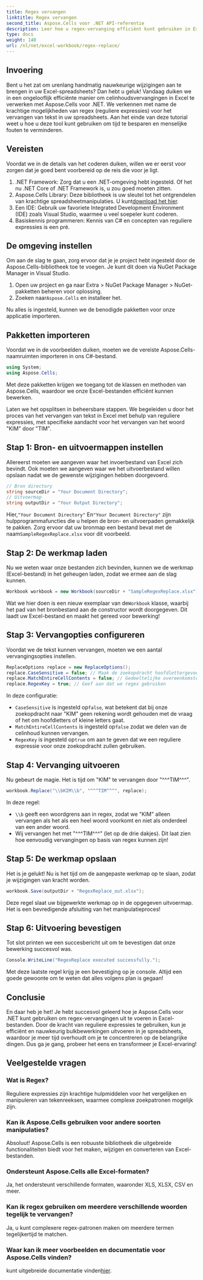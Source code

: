 ```yaml
---
title: Regex vervangen
linktitle: Regex vervangen
second_title: Aspose.Cells voor .NET API-referentie
description: Leer hoe u regex-vervanging efficiënt kunt gebruiken in Excel met Aspose.Cells voor .NET. Verhoog de productiviteit en nauwkeurigheid van uw spreadsheettaken.
type: docs
weight: 140
url: /nl/net/excel-workbook/regex-replace/
---
```

## Invoering

Bent u het zat om urenlang handmatig nauwkeurige wijzigingen aan te brengen in uw Excel-spreadsheets? Dan hebt u geluk! Vandaag duiken we in een ongelooflijk efficiënte manier om celinhoudsvervangingen in Excel te verwerken met Aspose.Cells voor .NET. We verkennen met name de krachtige mogelijkheden van regex (reguliere expressies) voor het vervangen van tekst in uw spreadsheets. Aan het einde van deze tutorial weet u hoe u deze tool kunt gebruiken om tijd te besparen en menselijke fouten te verminderen.

## Vereisten

Voordat we in de details van het coderen duiken, willen we er eerst voor zorgen dat je goed bent voorbereid op de reis die voor je ligt.

1. .NET Framework: Zorg dat u een .NET-omgeving hebt ingesteld. Of het nu .NET Core of .NET Framework is, u zou goed moeten zitten.
2. Aspose.Cells Library: Deze bibliotheek is uw sleutel tot het ontgrendelen van krachtige spreadsheetmanipulaties. U kunt[download het hier](https://releases.aspose.com/cells/net/).
3. Een IDE: Gebruik uw favoriete Integrated Development Environment (IDE) zoals Visual Studio, waarmee u veel soepeler kunt coderen.
4. Basiskennis programmeren: Kennis van C# en concepten van reguliere expressies is een pré.

## De omgeving instellen

Om aan de slag te gaan, zorg ervoor dat je je project hebt ingesteld door de Aspose.Cells-bibliotheek toe te voegen. Je kunt dit doen via NuGet Package Manager in Visual Studio.

1. Open uw project en ga naar Extra > NuGet Package Manager > NuGet-pakketten beheren voor oplossing.
2.  Zoeken naar`Aspose.Cells` en installeer het.

Nu alles is ingesteld, kunnen we de benodigde pakketten voor onze applicatie importeren.

## Pakketten importeren

Voordat we in de voorbeelden duiken, moeten we de vereiste Aspose.Cells-naamruimten importeren in ons C#-bestand.

```csharp
using System;
using Aspose.Cells;
```

Met deze pakketten krijgen we toegang tot de klassen en methoden van Aspose.Cells, waardoor we onze Excel-bestanden efficiënt kunnen bewerken.

Laten we het opsplitsen in beheersbare stappen. We begeleiden u door het proces van het vervangen van tekst in Excel met behulp van reguliere expressies, met specifieke aandacht voor het vervangen van het woord "KIM" door "TIM".

## Stap 1: Bron- en uitvoermappen instellen

Allereerst moeten we aangeven waar het invoerbestand van Excel zich bevindt. Ook moeten we aangeven waar we het uitvoerbestand willen opslaan nadat we de gewenste wijzigingen hebben doorgevoerd.

```csharp
// Bron directory
string sourceDir = "Your Document Directory";
// Uitvoermap
string outputDir = "Your Output Directory";
```

 Hier,`"Your Document Directory"` En`"Your Document Directory"` zijn hulpprogrammafuncties die u helpen de bron- en uitvoerpaden gemakkelijk te pakken. Zorg ervoor dat uw bronmap een bestand bevat met de naam`SampleRegexReplace.xlsx` voor dit voorbeeld.

## Stap 2: De werkmap laden

Nu we weten waar onze bestanden zich bevinden, kunnen we de werkmap (Excel-bestand) in het geheugen laden, zodat we ermee aan de slag kunnen.

```csharp
Workbook workbook = new Workbook(sourceDir + "SampleRegexReplace.xlsx");
```

 Wat we hier doen is een nieuw exemplaar van de`Workbook` klasse, waarbij het pad van het bronbestand aan de constructor wordt doorgegeven. Dit laadt uw Excel-bestand en maakt het gereed voor bewerking!

## Stap 3: Vervangopties configureren

Voordat we de tekst kunnen vervangen, moeten we een aantal vervangingsopties instellen.

```csharp
ReplaceOptions replace = new ReplaceOptions();
replace.CaseSensitive = false; // Maak de zoekopdracht hoofdlettergevoelig
replace.MatchEntireCellContents = false; // Gedeeltelijke overeenkomsten toestaan
replace.RegexKey = true; // Geef aan dat we regex gebruiken
```

In deze configuratie:
- `CaseSensitive` is ingesteld op`false`, wat betekent dat bij onze zoekopdracht naar "KIM" geen rekening wordt gehouden met de vraag of het om hoofdletters of kleine letters gaat.
- `MatchEntireCellContents` is ingesteld op`false` zodat we delen van de celinhoud kunnen vervangen.
- `RegexKey` is ingesteld op`true` om aan te geven dat we een reguliere expressie voor onze zoekopdracht zullen gebruiken.

## Stap 4: Vervanging uitvoeren

Nu gebeurt de magie. Het is tijd om "KIM" te vervangen door "^^^TIM^^^".

```csharp
workbook.Replace("\\bKIM\\b", "^^^TIM^^^", replace);
```

In deze regel:
- `\\b` geeft een woordgrens aan in regex, zodat we "KIM" alleen vervangen als het als een heel woord voorkomt en niet als onderdeel van een ander woord.
- Wij vervangen het met "^^^TIM^^^" (let op de drie dakjes). Dit laat zien hoe eenvoudig vervangingen op basis van regex kunnen zijn!

## Stap 5: De werkmap opslaan

Het is je gelukt! Nu is het tijd om de aangepaste werkmap op te slaan, zodat je wijzigingen van kracht worden.

```csharp
workbook.Save(outputDir + "RegexReplace_out.xlsx");
```

Deze regel slaat uw bijgewerkte werkmap op in de opgegeven uitvoermap. Het is een bevredigende afsluiting van het manipulatieproces!

## Stap 6: Uitvoering bevestigen

Tot slot printen we een succesbericht uit om te bevestigen dat onze bewerking succesvol was.

```csharp
Console.WriteLine("RegexReplace executed successfully.");
```

Met deze laatste regel krijg je een bevestiging op je console. Altijd een goede gewoonte om te weten dat alles volgens plan is gegaan!

## Conclusie

En daar heb je het! Je hebt succesvol geleerd hoe je Aspose.Cells voor .NET kunt gebruiken om regex-vervangingen uit te voeren in Excel-bestanden. Door de kracht van reguliere expressies te gebruiken, kun je efficiënt en nauwkeurig bulkbewerkingen uitvoeren in je spreadsheets, waardoor je meer tijd overhoudt om je te concentreren op de belangrijke dingen. Dus ga je gang, probeer het eens en transformeer je Excel-ervaring!

## Veelgestelde vragen 

### Wat is Regex?  
Reguliere expressies zijn krachtige hulpmiddelen voor het vergelijken en manipuleren van tekenreeksen, waarmee complexe zoekpatronen mogelijk zijn.

### Kan ik Aspose.Cells gebruiken voor andere soorten manipulaties?  
Absoluut! Aspose.Cells is een robuuste bibliotheek die uitgebreide functionaliteiten biedt voor het maken, wijzigen en converteren van Excel-bestanden.

### Ondersteunt Aspose.Cells alle Excel-formaten?  
Ja, het ondersteunt verschillende formaten, waaronder XLS, XLSX, CSV en meer.

### Kan ik regex gebruiken om meerdere verschillende woorden tegelijk te vervangen?  
Ja, u kunt complexere regex-patronen maken om meerdere termen tegelijkertijd te matchen.

### Waar kan ik meer voorbeelden en documentatie voor Aspose.Cells vinden?  
 kunt uitgebreide documentatie vinden[hier](https://reference.aspose.com/cells/net/).